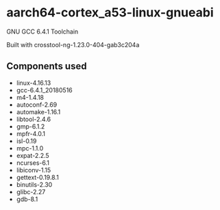 # aarch64-cortex_a53-linux-gnueabi

GNU GCC 6.4.1 Toolchain

Built with crosstool-ng-1.23.0-404-gab3c204a

## Components used

- linux-4.16.13
- gcc-6.4.1_20180516
- m4-1.4.18
- autoconf-2.69
- automake-1.16.1
- libtool-2.4.6
- gmp-6.1.2
- mpfr-4.0.1
- isl-0.19
- mpc-1.1.0
- expat-2.2.5
- ncurses-6.1
- libiconv-1.15
- gettext-0.19.8.1
- binutils-2.30
- glibc-2.27
- gdb-8.1

